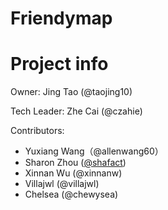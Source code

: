 # Friendymap

# Project info

Owner: Jing Tao (@taojing10)

Tech Leader: Zhe Cai (@czahie)

Contributors:
- Yuxiang Wang（@allenwang60）
- Sharon Zhou ([@shafact](https://github.com/Shafact))
- Xinnan Wu (@xinnanw)
- Villajwl (@villajwl)
- Chelsea (@chewysea)
